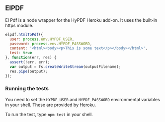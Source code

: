 ## ElPDF

El Pdf is a node wrapper for the HyPDF Heroku add-on. It uses the built-in https module.

```js
elpdf.htmlToPdf({
  user: process.env.HYPDF_USER,
  password: process.env.HYPDF_PASSWORD,
  content: '<html><body><p>This is some text</p></body></html>',
  test: true
}, function(err, res) {
  assert(!err, err);
  var output = fs.createWriteStream(outputFilename);
  res.pipe(output);
});
```

### Running the tests

You need to set the `HYPDF_USER` and `HYPDF_PASSWORD` environmental variables in your shell. These are provided by Heroku.

To run the test, type `npm test` in your shell.